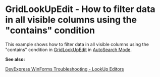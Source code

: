 
# GridLookUpEdit - How to filter data in all visible columns using the "contains" condition


<p>This example shows how to filter data in all visible columns using the "contains" condition in <a href="http://documentation.devexpress.com/#WindowsForms/clsDevExpressXtraEditorsGridLookUpEdittopic">GridLookUpEdit</a> in <a href="https://docs.devexpress.com/WindowsForms/DevExpress.XtraEditors.GridLookUpEdit#autosearch-mode">AutoSearch Mode</a>.
  
  
<b>See also:</b>

[DevExpress WinForms Troubleshooting - LookUp Editors](https://go.devexpress.com/CheatSheets_WinForms_Examples_T929986.aspx)
  
<br/>


